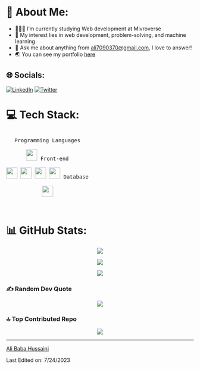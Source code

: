 # 💫 About Me:

- 👨🏽‍💻  I’m currently studying Web development at Mivroverse
- 🤔 My interest lies in web development, problem-solving, and machine learning
- 💬 Ask me about anything from [ali7090370@gmail.com](mailto:ali7090370@gmail.com), I love to answer!
- 🌏 You can see my portfolio [here](https://github.com/Alibaba2023/My_Portfolio)


## 🌐 Socials:

[![LinkedIn](https://img.shields.io/badge/LinkedIn-%230077B5.svg?logo=linkedin&logoColor=white)](https://www.linkedin.com/in/ali-baba-hussaini-630607267/) [![Twitter](https://img.shields.io/badge/Twitter-%231DA1F2.svg?logo=Twitter&logoColor=white)](https://twitter.com/AliBabaHu2023) 

# 💻 Tech Stack:
<p style="display: inline-block;" align="center">
  <kbd>
    <kbd>Programming Languages</kbd>
    <br>
    <br>
    <img width="30px" src="https://cdn.jsdelivr.net/gh/devicons/devicon/icons/java/java-plain.svg" /> 
  </kbd>
  <kbd>
    <kbd>Front-end</kbd>
    <br>
    <br>
    <img width="30px" src="https://cdn.jsdelivr.net/gh/devicons/devicon/icons/html5/html5-original.svg" /> 
    <img width="30px" src="https://cdn.jsdelivr.net/gh/devicons/devicon/icons/css3/css3-plain.svg" /> 
    <img width="30px" src="https://cdn.jsdelivr.net/gh/devicons/devicon/icons/bootstrap/bootstrap-plain.svg" /> 
    <img width="30px" src="https://cdn.jsdelivr.net/gh/devicons/devicon/icons/javascript/javascript-original.svg" />
  </kbd>
  <kbd>
    <kbd>Database</kbd>
    <br>
    <br>
    <img width="30px" src="https://cdn.jsdelivr.net/gh/devicons/devicon/icons/mysql/mysql-plain.svg" />
  </kbd>
  <br>
  <br>
</p>

# 📊 GitHub Stats:

<p align="center">
<img align="center" src="https://github-readme-stats.vercel.app/api/top-langs/?username=Alibaba2023&layout=compact&theme=tokyonight&langs_count=10&exclude_repo=kasweb">
</p>
<p align="center">
<img align="center" src="https://github-readme-stats.vercel.app/api?username=Alibaba2023&theme=tokyonight&hide_border=false&include_all_commits=false&count_private=false">
</p>
<p align="center">
<img align="center" src="https://github-readme-streak-stats.herokuapp.com/?user=Alibaba2023&theme=tokyonight&hide_border=false">
</p>

### ✍️ Random Dev Quote
<p align="center">
<img align="center" src="https://quotes-github-readme.vercel.app/api?type=horizontal&theme=tokyonight&hide_border=false">
</p>

### 🔝 Top Contributed Repo
<p align="center">
<img align="center" src="https://github-contributor-stats.vercel.app/api?username=Alibaba2023&limit=5&theme=tokyonight&combine_all_yearly_contributions=true">
</p>

-----
[Ali Baba Hussaini](https://github.com/Alibaba2023/Alibaba2023)

Last Edited on: 7/24/2023
